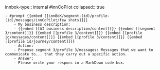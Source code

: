 innbok-type:: internal
#innCoPilot
collapsed:: true

	- #prompt {{embed [[innBoK/segment-(id)/profile-(id)/messages/innCoPilot/few shots]]}}
		- My business description:
		- {{embed [[AI business description/content]]}} {{embed [[segment 3/content]]}} {{embed [[profile 3/content]]}} {{embed [[profile id/messages/content]]}} {{embed [[profile 3/content]]}} {{embed [[profile id/journey/content]]}}
		- Action:
		- Propose segment 3/profile 3/messages: Messages that we want to communicate to... that they carry out a specific action.
		- Answer:
		- Please write your respons in a MarkDown code box.